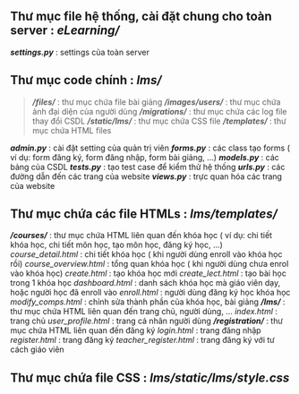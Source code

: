 ## Thư mục file hệ thống, cài đặt chung cho toàn server : *eLearning/*
***settings.py*** : settings của toàn server

## Thư mục code chính : ***lms/***
>***/files/*** : thư mục chứa file bài giảng
>***/images/users/*** : thư mục chứa ảnh đại diện của người dùng
>***/migrations/*** : thư mục chứa các log file thay đổi CSDL
>***/static/lms/*** : thư mục chứa CSS file
>***/templates/*** : thư mục chứa HTML files

***admin.py*** : cài đặt setting của quản trị viên
***forms.py*** : các class tạo forms ( ví dụ: form đăng ký, form đăng nhập, form bài giảng, ...)
***models.py*** : các bảng của CSDL
***tests.py*** : tạo test case để kiểm thử hệ thống
***urls.py*** : các đường dẫn đến các trang của website
***views.py*** : trực quan hóa các trang của website

## Thư mục chứa các file HTMLs : *lms/templates/*
***/courses/*** : thư mục chứa HTML liên quan đến khóa học ( ví dụ: chi tiết khóa học, chi tiết môn học, tạo môn học, đăng ký học, ...)
		*course_detail.html* : chi tiết khóa học ( khi người dùng enroll vào khóa học rồi)
		*course_overview.html* : tổng quan khóa học ( khi người dùng chưa enrol vào khóa học)
		*create.html* : tạo khóa học mới
		*create_lect.html* : tạo bài học trong 1 khóa học
		*dashboard.html* : danh sách khóa học mà giáo viên dạy, hoặc người học đã enroll vào
		*enroll.html* : người dùng đăng ký học khóa học
		*modify_comps.html* : chỉnh sửa thành phần của khóa học, bài giảng
***/lms/*** : thư mục chứa HTML liên quan đến trang chủ, người dùng, ...
	    *index.html* : trang chủ
		*user_profile.html* : trang cá nhân người dùng
***/registration/*** : thư mục chứa HTML liên quan đến đăng ký
		*login.html* : trang đăng nhập
		*register.html* : trang đăng ký
		*teacher_register.html* : trang đăng ký với tư cách giáo viên

## Thư mục chứa file CSS : *lms/static/lms/style.css*